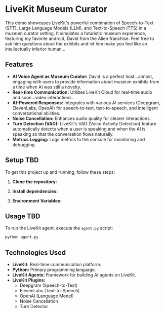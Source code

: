 # LiveKit Museum Curator

This demo showcases LiveKit's powerful combination of Speech-to-Text (STT), Large Language Models (LLM), and Text-to-Speech (TTS) in a museum curator setting. It simulates a futuristic museum experience, featuring my favorite android, David from the Alien franchise. Feel free to ask him questions about the exhibits and let him make you feel like an intellectually inferior human...

## Features

- **AI Voice Agent as Museum Curator:** David is a perfect host...almost, engaging with users to provide information about museum exhibits from a time when AI was still a novelty.
- **Real-time Communication:** Utilizes LiveKit Cloud for real-time audio and soon...video interactions.
- **AI-Powered Responses:** Integrates with various AI services (Deepgram, ElevenLabs, OpenAI) for speech-to-text, text-to-speech, and intelligent conversational abilities.
- **Noise Cancellation:** Enhances audio quality for clearer interactions.
- **Turn Detection (VAD):** LiveKit's VAD (Voice Activity Detection) feature automatically detects when a user is speaking and when the AI is speaking so that the conversation flows naturally.
- **Metrics Logging:** Logs metrics to the console for monitoring and debugging.

## Setup TBD

To get this project up and running, follow these steps:

1.  **Clone the repository:**


2.  **Install dependencies:**


3.  **Environment Variables:**


## Usage TBD

To run the LiveKit agent, execute the `agent.py` script:

```bash
python agent.py
```


## Technologies Used

-   **LiveKit:** Real-time communication platform.
-   **Python:** Primary programming language.
-   **LiveKit Agents:** Framework for building AI agents on LiveKit.
-   **LiveKit Plugins:**
    -   Deepgram (Speech-to-Text)
    -   ElevenLabs (Text-to-Speech)
    -   OpenAI (Language Model)
    -   Noise Cancellation
    -   Turn Detector
